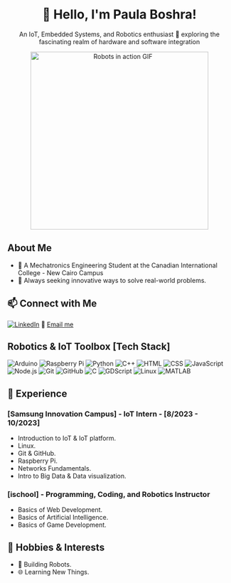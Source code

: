 <div align="center">
  <h1>👋 Hello, I'm Paula Boshra!</h1>
  <p>An IoT, Embedded Systems, and Robotics enthusiast 🤖 exploring the fascinating realm of hardware and software integration</p>
</div>

<p align="center">
  <img src="https://fcit.usf.edu/matrix/wp-content/uploads/2017/01/DanceBot-3-LG.gif" alt="Robots in action GIF" width="400" />
</p>

## About Me
- 🤖 A Mechatronics Engineering Student at the Canadian International College - New Cairo Campus
- 🔌 Always seeking innovative ways to solve real-world problems.

## 📫 Connect with Me
[![LinkedIn](https://img.shields.io/badge/-LinkedIn-0077B5?style=flat&logo=linkedin&logoColor=white)](https://www.linkedin.com/in/paula-boshra/)
📧 [Email me](mailto:paulaboshraatta@gmail.com)

## Robotics & IoT Toolbox [Tech Stack]
![Arduino](https://img.shields.io/badge/-Arduino-00979D?style=flat&logo=arduino&logoColor=white)
![Raspberry Pi](https://img.shields.io/badge/-Raspberry%20Pi-C51A4A?style=flat&logo=raspberry-pi&logoColor=white)
![Python](https://img.shields.io/badge/-Python-3776AB?style=flat&logo=python&logoColor=white)
![C++](https://img.shields.io/badge/-C++-00599C?style=flat&logo=c%2B%2B&logoColor=white)
![HTML](https://img.shields.io/badge/-HTML-E34F26?style=flat&logo=html5&logoColor=white)
![CSS](https://img.shields.io/badge/-CSS-1572B6?style=flat&logo=css3&logoColor=white)
![JavaScript](https://img.shields.io/badge/-JavaScript-F7DF1E?style=flat&logo=javascript&logoColor=black)
![Node.js](https://img.shields.io/badge/-Node.js-339933?style=flat&logo=node.js&logoColor=white)
![Git](https://img.shields.io/badge/-Git-F05032?style=flat&logo=git&logoColor=white)
![GitHub](https://img.shields.io/badge/-GitHub-181717?style=flat&logo=github&logoColor=white)
![C](https://img.shields.io/badge/-C-00599C?style=flat&logo=c&logoColor=white)
![GDScript](https://img.shields.io/badge/-GDScript-41AA1F?style=flat&logo=godot-engine&logoColor=white)
![Linux](https://img.shields.io/badge/-Linux-FCC624?style=flat&logo=linux&logoColor=black)
![MATLAB](https://img.shields.io/badge/-MATLAB-0076A8?style=flat&logo=mathworks&logoColor=white)

## 🚀 Experience
### [Samsung Innovation Campus] - IoT Intern - [8/2023 - 10/2023]
- Introduction to IoT & IoT platform.
- Linux.
- Git & GitHub.
- Raspberry Pi.
- Networks Fundamentals.
- Intro to Big Data & Data visualization.

### [ischool] - Programming, Coding, and Robotics Instructor 
- Basics of Web Development.
- Basics of Artificial Intelligence.
- Basics of Game Development.

## 🌴 Hobbies & Interests
- 🤖 Building Robots.
- 🌐 Learning New Things.
